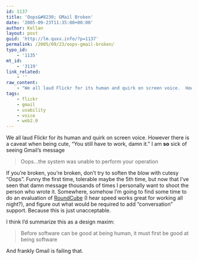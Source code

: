 ```yaml
---
id: 1137
title: 'Oops&#8230; GMail Broken'
date: '2005-09-23T11:35:00+00:00'
author: Kellan
layout: post
guid: 'http://lm.quxx.info/?p=1137'
permalink: /2005/09/23/oops-gmail-broken/
typo_id:
    - '1135'
mt_id:
    - '3119'
link_related:
    - ''
raw_content:
    - "We all laud Flickr for its human and quirk on screen voice.  However there is a caveat when being cute, \\\"You still have to work, damn it.\\\"  I am __so__ sick of seeing Gmail\\'s message\r\n\r\n> Oops...the system was unable to perform your operation\r\n\r\nIf you\\'re broken, you\\'re broken, don\\'t try to soften the blow with cutesy \\\"Oops\\\".  Funny the first time, tolerable maybe the 5th time, but now that I\\'ve seen that damn message thousands of times I personally want to shoot the person who wrote it.  Somewhere, somehow I\\'m going to find some time to do an evaluation of [RoundCube](http://www.roundcube.net/) (I hear speed works great for working all night?), and figure out what would be required to add \\\"conversation\\\" support.  Because this is just unacceptable.\r\n\r\nI think I\\'d summarize this as a design maxim:\r\n\r\n> Before software can be good at being human, it must first be good at being software\r\n\r\nAnd frankly Gmail is failing that."
tags:
    - flickr
    - gmail
    - usability
    - voice
    - web2.0
---
```


We all laud Flickr for its human and quirk on screen voice. However there is a caveat when being cute, “You still have to work, damn it.” I am **so** sick of seeing Gmail’s message

> Oops…the system was unable to perform your operation

If you’re broken, you’re broken, don’t try to soften the blow with cutesy “Oops”. Funny the first time, tolerable maybe the 5th time, but now that I’ve seen that damn message thousands of times I personally want to shoot the person who wrote it. Somewhere, somehow I’m going to find some time to do an evaluation of [RoundCube](http://www.roundcube.net/) (I hear speed works great for working all night?), and figure out what would be required to add “conversation” support. Because this is just unacceptable.

I think I’d summarize this as a design maxim:

> Before software can be good at being human, it must first be good at being software

And frankly Gmail is failing that.